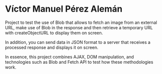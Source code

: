 # Víctor Manuel Pérez Alemán

Project to test the use of Blob that allows to fetch an image from an external URL, make use of Blob in the response and then retrieve a temporary URL with createObjectURL to display them on screen. 

In addition, you can send data in JSON format to a server that receives a processed response and displays it on screen.

In essence, this project combines AJAX, DOM manipulation, and technologies such as Blob and Fetch API to test how these methodologies work. 